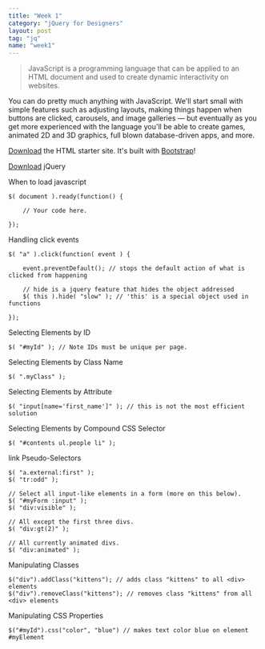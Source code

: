 ```yaml
---
title: "Week 1"
category: "jQuery for Designers"
layout: post
tag: "jq"
name: "week1"
---
```


> JavaScript is a programming language that can be applied to an HTML document and used to create dynamic interactivity on websites.

You can do pretty much anything with JavaScript. We'll start small with simple features such as adjusting layouts, making things happen when buttons are clicked, carousels, and image galleries — but eventually as you get more experienced with the language you'll be able to create games, animated 2D and 3D graphics, full blown database-driven apps, and more.

[Download](media/jquery/bootstrap-basic.zip) the HTML starter site. It's built with [Bootstrap](http://getbootstrap.com)!

[Download](http://jquery.com/download/) jQuery

When to load javascript

    $( document ).ready(function() {

        // Your code here.

    });

Handling click events

    $( "a" ).click(function( event ) {

        event.preventDefault(); // stops the default action of what is clicked from happening

        // hide is a jquery feature that hides the object addressed
        $( this ).hide( "slow" ); // 'this' is a special object used in functions

    });


Selecting Elements by ID

    $( "#myId" ); // Note IDs must be unique per page.

Selecting Elements by Class Name

    $( ".myClass" );

Selecting Elements by Attribute

    $( "input[name='first_name']" ); // this is not the most efficient solution

Selecting Elements by Compound CSS Selector

    $( "#contents ul.people li" );

link Pseudo-Selectors

    $( "a.external:first" );
    $( "tr:odd" );

    // Select all input-like elements in a form (more on this below).
    $( "#myForm :input" );
    $( "div:visible" );

    // All except the first three divs.
    $( "div:gt(2)" );

    // All currently animated divs.
    $( "div:animated" );

Manipulating Classes

    $("div").addClass("kittens"); // adds class "kittens" to all <div> elements
    $("div").removeClass("kittens"); // removes class "kittens" from all <div> elements

Manipulating CSS Properties

    $("#myId").css("color", "blue") // makes text color blue on element #myElement
